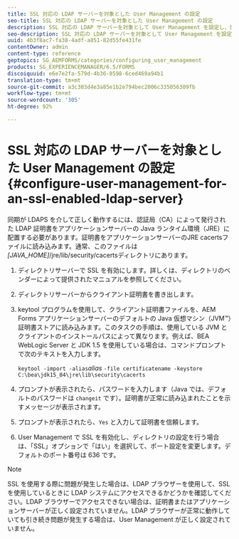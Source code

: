 ```yaml
---
title: SSL 対応の LDAP サーバーを対象とした User Management の設定
seo-title: SSL 対応の LDAP サーバーを対象とした User Management の設定
description: SSL 対応の LDAP サーバーを対象として User Management を設定し、同期を有効にして LDAPS 経由で正しく動作させる方法について説明します。
seo-description: SSL 対応の LDAP サーバーを対象として User Management を設定し、同期を有効にして LDAPS 経由で正しく動作させる方法について説明します。
uuid: 4b3f8ac7-fa38-4adf-a851-82d55fe431fe
contentOwner: admin
content-type: reference
geptopics: SG_AEMFORMS/categories/configuring_user_management
products: SG_EXPERIENCEMANAGER/6.5/FORMS
discoiquuid: e6e7e2fa-579d-4b36-8598-6ced469a94b1
translation-type: tm+mt
source-git-commit: a3c303d4e3a85e1b2e794bec2006c335056309fb
workflow-type: tm+mt
source-wordcount: '305'
ht-degree: 92%

---
```



# SSL 対応の LDAP サーバーを対象とした User Management の設定 {#configure-user-management-for-an-ssl-enabled-ldap-server}

同期が LDAPS を介して正しく動作するには、認証局（CA）によって発行された LDAP 証明書をアプリケーションサーバーの Java ランタイム環境（JRE）に配置する必要があります。証明書をアプリケーションサーバーのJRE cacertsファイルに読み込みます。通常、このファイルは&#x200B;*[JAVA_HOME]*/jre/lib/security/cacertsディレクトリにあります。

1. ディレクトリサーバーで SSL を有効にします。詳しくは、ディレクトリのベンダーによって提供されたマニュアルを参照してください。
1. ディレクトリサーバーからクライアント証明書を書き出します。
1. keytool プログラムを使用して、クライアント証明書ファイルを、AEM Forms アプリケーションサーバーのデフォルトの Java 仮想マシン（JVM™）証明書ストアに読み込みます。このタスクの手順は、使用している JVM とクライアントのインストールパスによって異なります。例えば、BEA WebLogic Server と JDK 1.5 を使用している場合は、コマンドプロンプトで次のテキストを入力します。

   `keytool -import -alias`*alias* `-file certificatename -keystore C:\bea\jdk15_04\jre\lib\security\cacerts`

1. プロンプトが表示されたら、パスワードを入力します（Java では、デフォルトのパスワードは `changeit` です）。証明書が正常に読み込まれたことを示すメッセージが表示されます。
1. プロンプトが表示されたら、`Yes` と入力して証明書を信頼します。
1. User Management で SSL を有効化し、ディレクトリの設定を行う場合は、「SSL」オプションで「はい」を選択して、ポート設定を変更します。デフォルトのポート番号は 636 です。

>[!NOTE]
>
>SSL を使用する際に問題が発生した場合は、LDAP ブラウザーを使用して、SSL を使用しているときに LDAP システムにアクセスできるかどうかを確認してください。LDAP ブラウザーでアクセスできない場合は、証明書またはアプリケーションサーバーが正しく設定されていません。LDAP ブラウザーが正常に動作していても引き続き問題が発生する場合は、User Management が正しく設定されていません。

